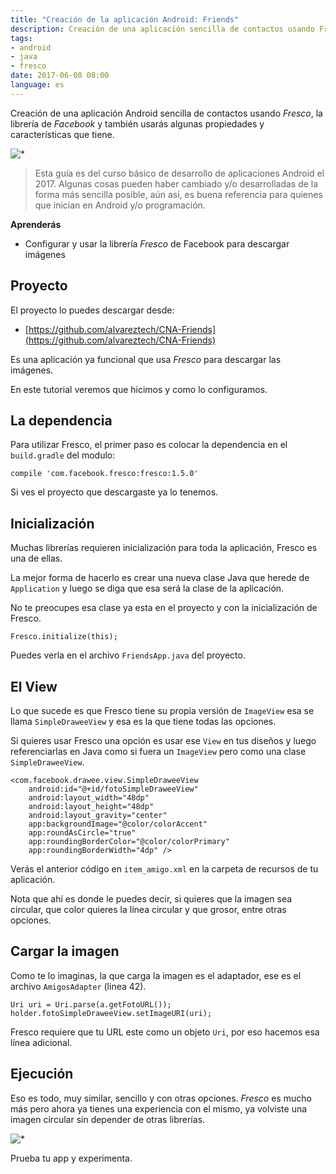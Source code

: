```yaml
---
title: "Creación de la aplicación Android: Friends"
description: Creación de una aplicación sencilla de contactos usando Fresco, la librería de Facebook.
tags:
- android
- java
- fresco
date: 2017-06-08 08:00
language: es
---
```


Creación de una aplicación Android sencilla de contactos usando _Fresco_, la librería de _Facebook_ y también usarás algunas propiedades y características que tiene.

![*](https://firebasestorage.googleapis.com/v0/b/maksha-41f4f.appspot.com/o/labs%2Fandroid-app-friends%2Fdevice-2017-09-01-195144.png?alt=media&token=55238b24-3a6d-4210-990d-69d8b3a8d34c)

> Esta guía es del curso básico de desarrollo de aplicaciones Android el 2017. Algunas cosas pueden haber cambiado y/o desarrolladas de la forma más sencilla posible, aún así, es buena referencia para quienes que inician en Android y/o programación.

__Aprenderás__

* Configurar y usar la librería _Fresco_ de Facebook para descargar imágenes

## Proyecto

El proyecto lo puedes descargar desde:

* [https://github.com/alvareztech/CNA-Friends](https://github.com/alvareztech/CNA-Friends)

Es una aplicación ya funcional que usa _Fresco_ para descargar las imágenes.

En este tutorial veremos que hicimos y como lo configuramos.

## La dependencia

Para utilizar Fresco, el primer paso es colocar la dependencia en el `build.gradle` del modulo:

```
compile 'com.facebook.fresco:fresco:1.5.0'
```

Si ves el proyecto que descargaste ya lo tenemos.

## Inicialización

Muchas librerías requieren inicialización para toda la aplicación, Fresco es una de ellas.

La mejor forma de hacerlo es crear una nueva clase Java que herede de `Application` y luego se diga que esa será la clase de la aplicación.

No te preocupes esa clase ya esta en el proyecto y con la inicialización de Fresco.

```
Fresco.initialize(this);
```

Puedes verla en el archivo `FriendsApp.java` del proyecto.

## El View

Lo que sucede es que Fresco tiene su propia versión de `ImageView` esa se llama `SimpleDraweeView` y esa es la que tiene todas las opciones.

Si quieres usar Fresco una opción es usar ese `View` en tus diseños y luego referenciarlas en Java como si fuera un `ImageView` pero como una clase `SimpleDraweeView`.

```
<com.facebook.drawee.view.SimpleDraweeView
    android:id="@+id/fotoSimpleDraweeView"
    android:layout_width="48dp"
    android:layout_height="48dp"
    android:layout_gravity="center"
    app:backgroundImage="@color/colorAccent"
    app:roundAsCircle="true"
    app:roundingBorderColor="@color/colorPrimary"
    app:roundingBorderWidth="4dp" />
```

Verás el anterior código en `item_amigo.xml` en la carpeta de recursos de tu aplicación.

Nota que ahí es donde le puedes decir, si quieres que la imagen sea circular, que color quieres la línea circular y que grosor, entre otras opciones.

## Cargar la imagen

Como te lo imaginas, la que carga la imagen es el adaptador, ese es el archivo `AmigosAdapter` (linea 42).

```
Uri uri = Uri.parse(a.getFotoURL());
holder.fotoSimpleDraweeView.setImageURI(uri);
```

Fresco requiere que tu URL este como un objeto `Uri`, por eso hacemos esa línea adicional.

## Ejecución

Eso es todo, muy similar, sencillo y con otras opciones. _Fresco_ es mucho más pero ahora ya tienes una experiencia con el mismo, ya volviste una imagen circular sin depender de otras librerías.

![*](https://firebasestorage.googleapis.com/v0/b/maksha-41f4f.appspot.com/o/labs%2Fandroid-app-friends%2Fdevice-2017-09-01-195144.png?alt=media&token=55238b24-3a6d-4210-990d-69d8b3a8d34c)

Prueba tu app y experimenta.
